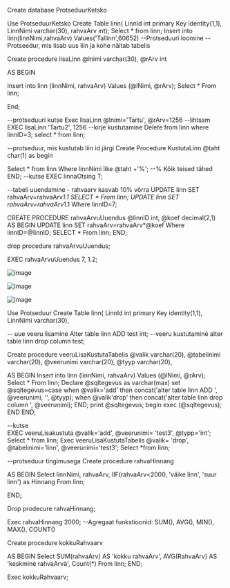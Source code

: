 Create database ProtseduurKetsko

Use ProtseduurKetsko
Create Table linn( 
LinnId int primary Key identity(1,1),
LinnNimi varchar(30),
rahvaArv int);
Select * from linn;
Insert into linn(linnNimi,rahvaArv)
Values('Tallinn',60652)
--Protseduuri loomine
--Protseedur, mis lisab uus liin ja kohe näitab tabelis

Create procedure lisaLinn
@lnimi varchar(30),
@rArv int

AS
BEGIN 

Insert into linn (linnNimi, rahvaArv)
Values (@lNimi, @rArv);
Select * From linn;



End;

--protseduuri kutse 
Exec lisaLinn @lnimi='Tartu', @rArv=1256
--lihtsam 
EXEC lisaLinn 'Tartu2', 1256
--kirje kustutamine
Delete from linn where linnID=3;
select * from linn;

--protseduur, mis kustutab liin id järgi
Create Procedure KustutaLinn
@taht char(1)
as
begin 

Select * from linn 
Where linnNimi like @taht +'%';
--% Kõik teised tähed 
END; 
--kutse 
EXEC linnaOtsing T;

--tabeli uuendamine - rahvaarv kasvab 10% võrra
UPDATE linn SET rahvaArv=rahvaArv*1.1
SELECT * From linn;
UPDATE linn SET rahvaArv=rahvaArv*1.1
Where linnID=7;

CREATE PROCEDURE rahvaArvuUuendus
@linnID int,
@koef decimal(2,1)
AS
BEGIN
UPDATE linn SET rahvaArv=rahvaArv*@koef
Where linnID=@linnID;
SELECT * From linn;
END;

drop procedure rahvaArvuUuendus;

EXEC rahvaArvuUuendus 7, 1.2;


![image](https://github.com/user-attachments/assets/65eae3b1-534b-4d24-9f4a-7cb551e09288)

![image](https://github.com/user-attachments/assets/443e86c8-ecdc-4429-80ec-9f866db8e79b)

![image](https://github.com/user-attachments/assets/bb66fee6-9856-4c70-8567-a3e953871f99)

Use Protseduur
Create Table linn( 
LinnId int primary Key identity(1,1),
LinnNimi varchar(30),

-- uue veeru lisamine
Alter table linn ADD test int;
--veeru kustutamine
alter table linn drop column test;

Create procedure veeruLisaKustutaTabelis
@valik varchar(20),
@tabelinimi varchar(20),
@veerunimi varchar(20),
@tyyp varchar(20),

AS
BEGIN
Insert into linn (linnNimi, rahvaArv) Values (@lNimi, @rArv); Select * From linn;
Declare @sqltegevus as varchar(max)
set @sqltegevus=case 
when @valik='add' then concat('alter table linn ADD ', @veerunimi, '', @tyyp);
when @valik'drop' then concat('alter table linn drop column ', @veerunimi);
END;
print @sqltegevus;
begin
exec (@sqltegevus);
END
END;


--kutse		
EXEC veeruLisakustuta @valik='add', @veerunimi= 'test3', @typp='int';
Select * from linn;
Exec veeruLisaKustutaTabelis @valik= 'drop', @tabelinimi='linn', @veerunimi='test3';
Select *from linn;

--protseduur tingimusega 
Create procedure rahvaHinnang 


AS
BEGIN
Select linnNimi, rahvaArv, IIF(rahvaArv<2000, 'väike linn', 'suur linn') as Hinnang 
From linn;


END;

Drop prodecure rahvaHinnang;

Exec rahvaHinnang 2000;
--Agregaat funkstioonid: SUM(), AVG(), MIN(), MAX(), COUNT()

Create procedure kokkuRahvaarv

AS 
BEGIN
Select SUM(rahvaArv) AS 'kokku rahvaArv', AVG(RahvaArv) AS 'keskmine rahvaArvä', Count(*)
From linn;
END;

Exec kokkuRahvaarv;

